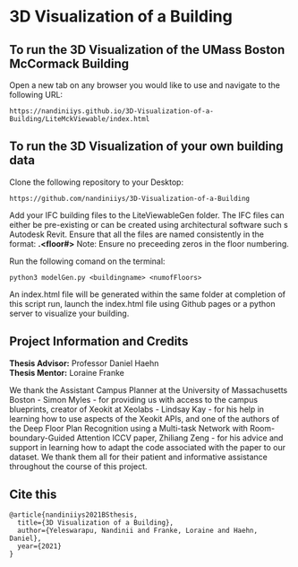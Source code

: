 # 3D Visualization of a Building

## To run the 3D Visualization of the UMass Boston McCormack Building
Open a new tab on any browser you would like to use and navigate to the following URL:

```
https://nandiniiys.github.io/3D-Visualization-of-a-Building/LiteMckViewable/index.html
```

## To run the 3D Visualization of your own building data
Clone the following repository to your Desktop:
```
https://github.com/nandiniiys/3D-Visualization-of-a-Building
```
Add your IFC building files to the LiteViewableGen folder. The IFC files can either be pre-existing or can be created using architectural software such s Autodesk Revit.
Ensure that all the files are named consistently in the format: **<buildingname>.<floor#>**
Note: Ensure no preceeding zeros in the floor numbering.
  
Run the following comand on the terminal:
```
python3 modelGen.py <buildingname> <numofFloors>
```
An index.html file will be generated within the same folder at completion of this script run, launch the index.html file using Github pages or a python server to visualize your building.

## Project Information and Credits
**Thesis Advisor:** Professor Daniel Haehn <br/>
**Thesis Mentor:** Loraine Franke

We thank the Assistant Campus Planner at the University of Massachusetts Boston - Simon Myles - for providing us with access to the campus blueprints, creator of Xeokit at Xeolabs - Lindsay Kay - for his help in learning how to use aspects of the Xeokit APIs, and one of the authors of the Deep Floor Plan Recognition using a Multi-task Network with Room-boundary-Guided Attention ICCV paper, Zhiliang Zeng - for his advice and support in learning how to adapt the code associated with the paper to our dataset. We thank them all for their patient and informative assistance throughout the course of this project.

## Cite this
```
@article{nandiniiys2021BSthesis,
  title={3D Visualization of a Building},
  author={Yeleswarapu, Nandinii and Franke, Loraine and Haehn, Daniel},
  year={2021}
}
```

